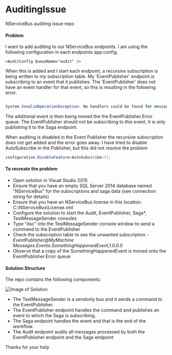 # AuditingIssue
NServiceBus auditing issue repo

#### Problem
I want to add auditing to our NServiceBus endpoints. I am using the following configuration in each endpoints app.config.

  `<AuditConfig QueueName="audit" />`

When this is added and I start each endpoint, a recursive subscription is being written to my subscription table. My 'EventPublisher' endpoint is subscribing to an event that it publishes.  The 'EventPublisher' does not have an event handler for that event, so this is resulting in the following error.

```cs

System.InvalidOperationException: No handlers could be found for message type: Messages.Events.SomethingHappenedEvent

````

The additional event is then being moved the the EventPublisher.Error queue.  The EventPublisher should not be subscribing to this event, it is only publishing it to the Saga endpoint.

When auditing is disabled in the Event Publisher the recursive subscription does not get added and the error goes away.
I have tried to disable AutoSubscribe in the Publisher, but this did not resolve the problem

```cs
configuration.DisableFeature<AutoSubscribe>();
````

#### To recreate the problem

* Open solution in Visual Studio 2015
* Ensure that you have an empty SQL Server 2014 database named "NServiceBus" for the subscriptions and saga data (see connection string for details)
* Ensure that you have an NServiceBus license in this location: C:\NServiceBus\License.xml
* Configure the solution to start the Audit, EventPublisher, Saga*, TestMessageSender consoles
* Type "dsc" into the TestMessageSender console window to send a command to the EventPublisher
* Check the subscription table to see the unwanted subscription - *EventPublisher@MyMachine* *Messages.Events.SomethingHappenedEvent,1.0.0.0*
* Observe that a copy of the SomethingHappenedEvent is moved onto the EventPublisher.Error queue

#### Solution Structure

The repo contains the following components:

![Image of Solution](https://github.com/seantarogers/AuditingIssue/blob/master/auditingissue.png)

* The TestMessageSender is a sendonly bus and it sends a command to the EventPublisher.  
* The EventPublisher endpoint handles the command and publishes an event to which the Saga is subscribing.
* The Saga endpoint handles the event and that is the end of the workflow.
* The Audit endpoint audits all messages processed by both the EventPublisher endpoint and the Saga endpoint

Thanks for your help





